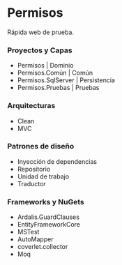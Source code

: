 # Permisos
Rápida web de prueba.

### Proyectos y Capas
- Permisos           | Dominio
- Permisos.Común     | Común
- Permisos.SqlServer | Persistencia
- Permisos.Pruebas   | Pruebas

### Arquitecturas
- Clean
- MVC

### Patrones de diseño
- Inyección de dependencias
- Repositorio
- Unidad de trabajo
- Traductor

### Frameworks y NuGets
- Ardalis.GuardClauses
- EntityFrameworkCore
- MSTest
- AutoMapper
- coverlet.collector
- Moq

